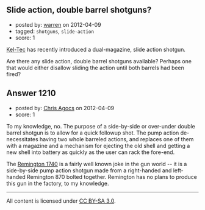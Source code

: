 ## Slide action, double barrel shotguns?

- posted by: [warren](https://stackexchange.com/users/-1/143-warren) on 2012-04-09
- tagged: `shotguns`, `slide-action`
- score: 1

[Kel-Tec][1] has recently introduced a dual-magazine, slide action shotgun.

Are there any slide action, double barrel shotguns available? Perhaps one that would either disallow sliding the action until both barrels had been fired?


  [1]: http://www.keltecweapons.com/our-guns/shotguns/ksg


## Answer 1210

- posted by: [Chris Agocs](https://stackexchange.com/users/-1/12-chris-agocs) on 2012-04-09
- score: 1

<p>To my knowledge, no. The purpose of a side-by-side or over-under double barrel shotgun is to allow for a quick followup shot. The pump action de-necessitates having two whole barreled actions, and replaces one of them with a magazine and a mechanism for ejecting the old shell and getting a new shell into battery as quickly as the user can rack the fore-end.</p>

<p>The <a href="https://www.google.com/search?rlz=1C1CHKZ_enUS431US431&amp;sourceid=chrome&amp;ie=UTF-8&amp;q=remington%201740" rel="nofollow">Remington 1740</a> is a fairly well known joke in the gun world -- it is a side-by-side pump action shotgun made from a right-handed and left-handed Remington 870 bolted together. Remington has no plans to produce this gun in the factory, to my knowledge.</p>




---

All content is licensed under [CC BY-SA 3.0](https://creativecommons.org/licenses/by-sa/3.0/).
